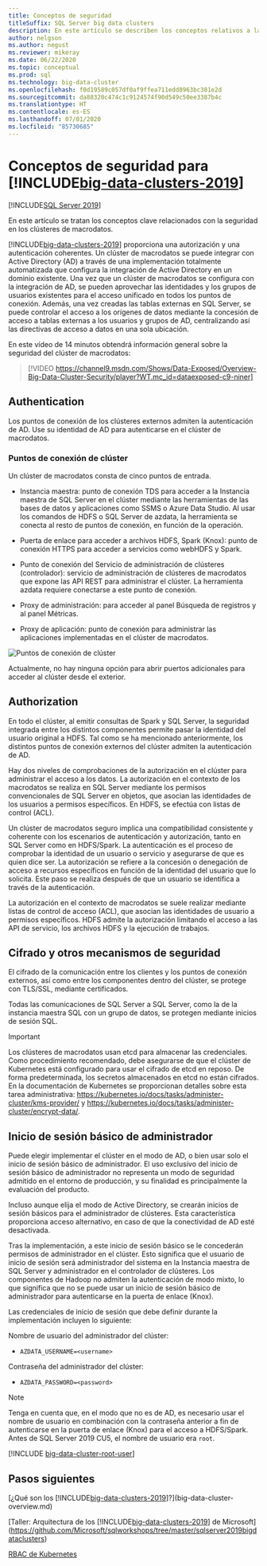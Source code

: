 ```yaml
---
title: Conceptos de seguridad
titleSuffix: SQL Server big data clusters
description: En este artículo se describen los conceptos relativos a la seguridad de los clústeres de macrodatos de SQL Server. Este contenido incluye la descripción de los puntos de conexión del clúster y la autenticación del clúster.
author: nelgson
ms.author: negust
ms.reviewer: mikeray
ms.date: 06/22/2020
ms.topic: conceptual
ms.prod: sql
ms.technology: big-data-cluster
ms.openlocfilehash: f0d19589c057df0af9ffea711edd8963bc381e2d
ms.sourcegitcommit: da88320c474c1c9124574f90d549c50ee3387b4c
ms.translationtype: HT
ms.contentlocale: es-ES
ms.lasthandoff: 07/01/2020
ms.locfileid: "85730685"
---
```

# <a name="security-concepts-for-big-data-clusters-2019"></a>Conceptos de seguridad para [!INCLUDE[big-data-clusters-2019](../includes/ssbigdataclusters-ss-nover.md)]

[!INCLUDE[SQL Server 2019](../includes/applies-to-version/sqlserver2019.md)]

En este artículo se tratan los conceptos clave relacionados con la seguridad en los clústeres de macrodatos.

[!INCLUDE[big-data-clusters-2019](../includes/ssbigdataclusters-ss-nover.md)] proporciona una autorización y una autenticación coherentes. Un clúster de macrodatos se puede integrar con Active Directory (AD) a través de una implementación totalmente automatizada que configura la integración de Active Directory en un dominio existente. Una vez que un clúster de macrodatos se configura con la integración de AD, se pueden aprovechar las identidades y los grupos de usuarios existentes para el acceso unificado en todos los puntos de conexión. Además, una vez creadas las tablas externas en SQL Server, se puede controlar el acceso a los orígenes de datos mediante la concesión de acceso a tablas externas a los usuarios y grupos de AD, centralizando así las directivas de acceso a datos en una sola ubicación.

En este vídeo de 14 minutos obtendrá información general sobre la seguridad del clúster de macrodatos:

> [!VIDEO https://channel9.msdn.com/Shows/Data-Exposed/Overview-Big-Data-Cluster-Security/player?WT.mc_id=dataexposed-c9-niner]


## <a name="authentication"></a>Authentication

Los puntos de conexión de los clústeres externos admiten la autenticación de AD. Use su identidad de AD para autenticarse en el clúster de macrodatos.

### <a name="cluster-endpoints"></a>Puntos de conexión de clúster

Un clúster de macrodatos consta de cinco puntos de entrada.

* Instancia maestra: punto de conexión TDS para acceder a la Instancia maestra de SQL Server en el clúster mediante las herramientas de las bases de datos y aplicaciones como SSMS o Azure Data Studio. Al usar los comandos de HDFS o SQL Server de azdata, la herramienta se conecta al resto de puntos de conexión, en función de la operación.

* Puerta de enlace para acceder a archivos HDFS, Spark (Knox): punto de conexión HTTPS para acceder a servicios como webHDFS y Spark.

* Punto de conexión del Servicio de administración de clústeres (controlador): servicio de administración de clústeres de macrodatos que expone las API REST para administrar el clúster. La herramienta azdata requiere conectarse a este punto de conexión.

* Proxy de administración: para acceder al panel Búsqueda de registros y al panel Métricas.

* Proxy de aplicación: punto de conexión para administrar las aplicaciones implementadas en el clúster de macrodatos.

![Puntos de conexión de clúster](media/concept-security/cluster_endpoints.png)

Actualmente, no hay ninguna opción para abrir puertos adicionales para acceder al clúster desde el exterior.

## <a name="authorization"></a>Authorization

En todo el clúster, al emitir consultas de Spark y SQL Server, la seguridad integrada entre los distintos componentes permite pasar la identidad del usuario original a HDFS. Tal como se ha mencionado anteriormente, los distintos puntos de conexión externos del clúster admiten la autenticación de AD.

Hay dos niveles de comprobaciones de la autorización en el clúster para administrar el acceso a los datos. La autorización en el contexto de los macrodatos se realiza en SQL Server mediante los permisos convencionales de SQL Server en objetos, que asocian las identidades de los usuarios a permisos específicos. En HDFS, se efectúa con listas de control (ACL).

Un clúster de macrodatos seguro implica una compatibilidad consistente y coherente con los escenarios de autenticación y autorización, tanto en SQL Server como en HDFS/Spark. La autenticación es el proceso de comprobar la identidad de un usuario o servicio y asegurarse de que es quien dice ser. La autorización se refiere a la concesión o denegación de acceso a recursos específicos en función de la identidad del usuario que lo solicita. Este paso se realiza después de que un usuario se identifica a través de la autenticación.

La autorización en el contexto de macrodatos se suele realizar mediante listas de control de acceso (ACL), que asocian las identidades de usuario a permisos específicos. HDFS admite la autorización limitando el acceso a las API de servicio, los archivos HDFS y la ejecución de trabajos.

## <a name="encryption-and-other-security-mechanisms"></a>Cifrado y otros mecanismos de seguridad

El cifrado de la comunicación entre los clientes y los puntos de conexión externos, así como entre los componentes dentro del clúster, se protege con TLS/SSL, mediante certificados.

Todas las comunicaciones de SQL Server a SQL Server, como la de la instancia maestra SQL con un grupo de datos, se protegen mediante inicios de sesión SQL.

> [!IMPORTANT]
>  Los clústeres de macrodatos usan etcd para almacenar las credenciales. Como procedimiento recomendado, debe asegurarse de que el clúster de Kubernetes está configurado para usar el cifrado de etcd en reposo. De forma predeterminada, los secretos almacenados en etcd no están cifrados. En la documentación de Kubernetes se proporcionan detalles sobre esta tarea administrativa: https://kubernetes.io/docs/tasks/administer-cluster/kms-provider/ y https://kubernetes.io/docs/tasks/administer-cluster/encrypt-data/.


## <a name="basic-administrator-login"></a>Inicio de sesión básico de administrador

Puede elegir implementar el clúster en el modo de AD, o bien usar solo el inicio de sesión básico de administrador. El uso exclusivo del inicio de sesión básico de administrador no representa un modo de seguridad admitido en el entorno de producción, y su finalidad es principalmente la evaluación del producto.

Incluso aunque elija el modo de Active Directory, se crearán inicios de sesión básicos para el administrador de clústeres. Esta característica proporciona acceso alternativo, en caso de que la conectividad de AD esté desactivada.

Tras la implementación, a este inicio de sesión básico se le concederán permisos de administrador en el clúster. Esto significa que el usuario de inicio de sesión será administrador del sistema en la Instancia maestra de SQL Server y administrador en el controlador de clústeres.
Los componentes de Hadoop no admiten la autenticación de modo mixto, lo que significa que no se puede usar un inicio de sesión básico de administrador para autenticarse en la puerta de enlace (Knox).

Las credenciales de inicio de sesión que debe definir durante la implementación incluyen lo siguiente:

Nombre de usuario del administrador del clúster:

 + `AZDATA_USERNAME=<username>`

Contraseña del administrador del clúster:  
 + `AZDATA_PASSWORD=<password>`

> [!NOTE]
> Tenga en cuenta que, en el modo que no es de AD, es necesario usar el nombre de usuario en combinación con la contraseña anterior a fin de autenticarse en la puerta de enlace (Knox) para el acceso a HDFS/Spark. Antes de SQL Server 2019 CU5, el nombre de usuario era `root`.
> 
> [!INCLUDE [big-data-cluster-root-user](../includes/big-data-cluster-root-user.md)]

## <a name="next-steps"></a>Pasos siguientes

[¿Qué son los [!INCLUDE[big-data-clusters-2019](../includes/ssbigdataclusters-ver15.md)]?](big-data-cluster-overview.md)

[Taller: Arquitectura de los [!INCLUDE[big-data-clusters-2019](../includes/ssbigdataclusters-ss-nover.md)] de Microsoft](https://github.com/Microsoft/sqlworkshops/tree/master/sqlserver2019bigdataclusters)

[RBAC de Kubernetes](kubernetes-rbac.md)
